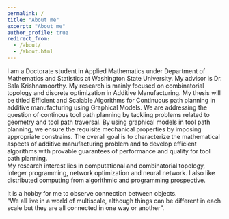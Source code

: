 ```yaml
---
permalink: /
title: "About me"
excerpt: "About me"
author_profile: true
redirect_from: 
  - /about/
  - /about.html
---
```

I am a Doctorate student in Applied Mathematics under Department of Mathematics and Statistics at Washington State University. My advisor is Dr. Bala Krishnamoorthy. My research is mainly focused on combinatorial topology and discrete optimization in Additive Manufacturing. My thesis will be titled Efficient and Scalable Algorithms for Continuous path planning in additive manufacturing using Graphical Models. We are addressing the question of continous tool path planning by tackling problems related to geometry and tool path traversal. By using graphical models in tool path planning, we ensure the requisite mechanical properties by imposing appropriate constrains. 
The overall goal is to characterize the mathematical aspects of additive manufacturing problem and to develop efficient algorithms with provable guarantees of performance and quality for tool path planning.  
My research interest lies in computational and combinatorial topology, integer programming, network optimization and neural network. I also like distributed computing from algorithmic and programming prospective.  

It is a hobby for me to observe connection between objects.  
“We all live in a world of multiscale, although things can be different in each scale but they are all connected in one way or another”.



<!-- A data-driven personal website
======

Getting started
======

Site-wide configuration
------>
